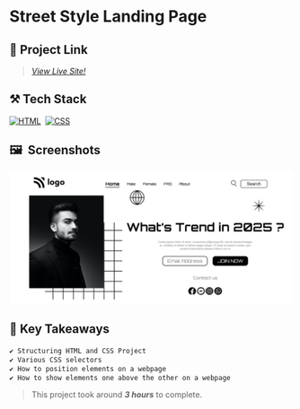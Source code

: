 # Street Style Landing Page

## 🔗 Project Link

>_[View Live Site!](https://street-style-homepage.netlify.app/ "Street Style Landing Page" )_

## ⚒️ Tech Stack

[![HTML](https://img.shields.io/badge/html5%20-%23E34F26.svg?&style=for-the-badge&logo=html5&logoColor=white)](https://github.com/Steevel)&nbsp;
[![CSS](https://img.shields.io/badge/css3%20-%231572B6.svg?&style=for-the-badge&logo=css3&logoColor=white)](https://github.com/Steevel)&nbsp;

## 🖼️&nbsp;&nbsp;Screenshots

![Screenshots](./assets/Completed%20wesite%20screenshot.PNG)

## 📌 Key Takeaways

    ✔️ Structuring HTML and CSS Project
    ✔️ Various CSS selectors
    ✔️ How to position elements on a webpage
    ✔️ How to show elements one above the other on a webpage 

> This project took around _**3 hours**_ to complete.

